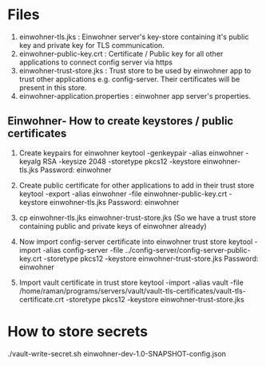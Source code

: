 Files
=====
1. einwohner-tls.jks : Einwohner server's key-store containing it's public key and private key for TLS communication.
2. einwohner-public-key.crt : Certificate / Public key for all other applications to connect config server via https
3. einwohner-trust-store.jks : Trust store to be used by einwohner app to trust other applications e.g. config-server. Their certificates will be present in this store.
4. einwohner-application.properties : einwohner app server's properties.

Einwohner- How to create keystores / public certificates
-------------------------------------------------------------
1. Create keypairs for einwohner
 keytool -genkeypair -alias einwohner -keyalg RSA -keysize 2048 -storetype pkcs12 -keystore einwohner-tls.jks
 Password: einwohner
 
2. Create public certificate for other applications to add in their trust store
 keytool -export -alias einwohner -file einwohner-public-key.crt -keystore einwohner-tls.jks
 Password: einwohner

3. cp einwohner-tls.jks einwohner-trust-store.jks (So we have a trust store containing public and private keys of einwohner already)

4. Now import config-server certificate into einwohner trust store
 keytool -import -alias config-server -file ../config-server/config-server-public-key.crt -storetype pkcs12 -keystore einwohner-trust-store.jks
 Password: einwohner

5. Import vault certificate in trust store 
  keytool -import -alias vault -file /home/raman/programs/servers/vault/vault-tls-certificates/vault-tls-certificate.crt -storetype pkcs12 -keystore einwohner-trust-store.jks

How to store secrets
====================
./vault-write-secret.sh einwohner-dev-1.0-SNAPSHOT-config.json